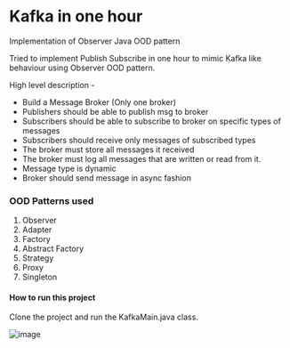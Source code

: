 # Kafka in one hour
Implementation of Observer Java OOD pattern

Tried to implement Publish Subscribe in one hour to mimic Kafka like behaviour using Observer OOD pattern.

High level description - 

* Build a Message Broker (Only one broker)
* Publishers should be able to publish msg to broker 
* Subscribers should be able to subscribe to broker on specific types of messages 
* Subscribers should receive only messages of subscribed types 
* The broker must store all messages it received 
* The broker must log all messages that are written or read from it. 
* Message type is dynamic 
* Broker should send message in async fashion

### OOD Patterns used

1. Observer
2. Adapter
3. Factory
4. Abstract Factory
5. Strategy
6. Proxy
7. Singleton

#### How to run this project

Clone the project and run the KafkaMain.java class.

![image](https://user-images.githubusercontent.com/20986069/159949432-a6fd6e41-5c20-4303-8c54-341ce68060aa.png)
